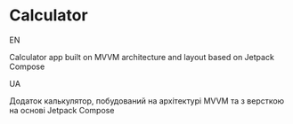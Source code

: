 # Calculator

EN

Calculator app built on MVVM architecture and layout based on Jetpack Compose

UA

Додаток калькулятор, побудований на архітектурі MVVM та з версткою на основі Jetpack Compose
